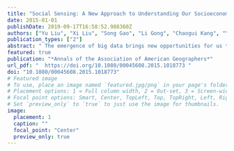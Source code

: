 ```yaml
---
title: "Social Sensing: A New Approach to Understanding Our Socioeconomic Environments"
date: 2015-01-01
publishDate: 2019-09-17T16:58:52.988360Z
authors: ["Yu Liu", "Xi Liu", "Song Gao", "Li Gong", "Chaogui Kang", "Ye Zhi", "Guanghua Chi", "Li Shi"]
publication_types: ["2"]
abstract: " The emergence of big data brings new opportunities for us to understand our socioeconomic environments. We use the term social sensing for such individual-level big geospatial data and the associated analysis methods. The word sensing suggests two natures of the data. First, they can be viewed as the analogue and complement of remote sensing, as big data can capture well socioeconomic features while conventional remote sensing data do not have such privilege. Second, in social sensing data, each individual plays the role of a sensor. This article conceptually bridges social sensing with remote sensing and points out the major issues when applying social sensing data and associated analytics. We also suggest that social sensing data contain rich information about spatial interactions and place semantics, which go beyond the scope of traditional remote sensing data. In the coming big data era, GIScientists should investigate theories in using social sensing data, such as data representativeness and quality, and develop new tools to deal with social sensing data. "
featured: true
publication: "*Annals of the Association of American Geographers*"
url_pdf: "  https://doi.org/10.1080/00045608.2015.1018773 "
doi: "10.1080/00045608.2015.1018773"
# Featured image
# To use, place an image named `featured.jpg/png` in your page's folder.
# Placement options: 1 = Full column width, 2 = Out-set, 3 = Screen-width
# Focal point options: Smart, Center, TopLeft, Top, TopRight, Left, Right, BottomLeft, Bottom, BottomRight
# Set `preview_only` to `true` to just use the image for thumbnails.
image:
  placement: 1
  caption: ""
  focal_point: "Center"
  preview_only: true
---
```


